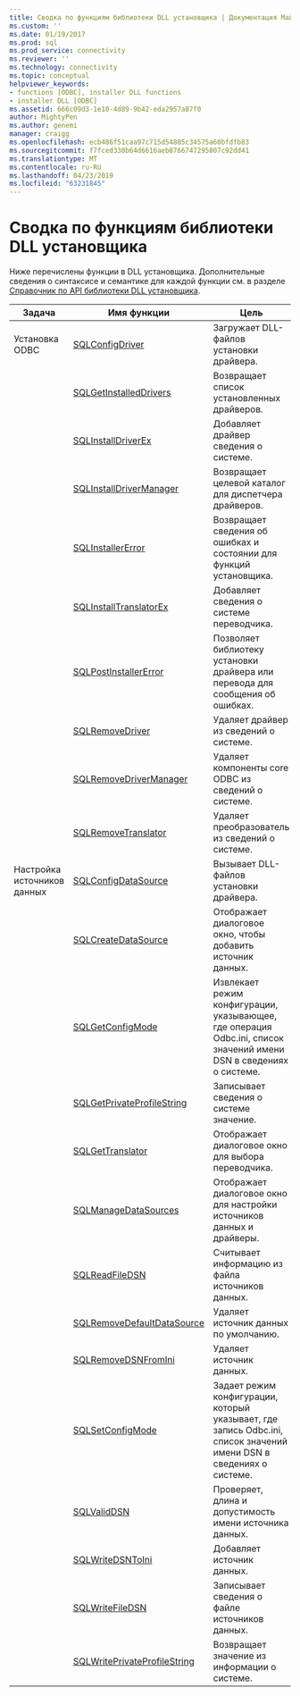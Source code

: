 ```yaml
---
title: Сводка по функциям библиотеки DLL установщика | Документация Майкрософт
ms.custom: ''
ms.date: 01/19/2017
ms.prod: sql
ms.prod_service: connectivity
ms.reviewer: ''
ms.technology: connectivity
ms.topic: conceptual
helpviewer_keywords:
- functions [ODBC], installer DLL functions
- installer DLL [ODBC]
ms.assetid: 666c09d3-1e10-4d89-9b42-eda2957a87f0
author: MightyPen
ms.author: genemi
manager: craigg
ms.openlocfilehash: ecb486f51caa97c715d54885c34575a60bfdfb83
ms.sourcegitcommit: f7fced330b64d6616aeb8766747295807c92dd41
ms.translationtype: MT
ms.contentlocale: ru-RU
ms.lasthandoff: 04/23/2019
ms.locfileid: "63231845"
---
```

# <a name="installer-dll-function-summary"></a>Сводка по функциям библиотеки DLL установщика
Ниже перечислены функции в DLL установщика. Дополнительные сведения о синтаксисе и семантике для каждой функции см. в разделе [Справочник по API библиотеки DLL установщика](../../../odbc/reference/syntax/installer-dll-api-reference-function.md).  
  
|Задача|Имя функции|Цель|  
|----------|-------------------|-------------|  
|Установка ODBC|[SQLConfigDriver](../../../odbc/reference/syntax/sqlconfigdriver-function.md)|Загружает DLL-файлов установки драйвера.|  
||[SQLGetInstalledDrivers](../../../odbc/reference/syntax/sqlgetinstalleddrivers-function.md)|Возвращает список установленных драйверов.|  
||[SQLInstallDriverEx](../../../odbc/reference/syntax/sqlinstalldriverex-function.md)|Добавляет драйвер сведения о системе.|  
||[SQLInstallDriverManager](../../../odbc/reference/syntax/sqlinstalldrivermanager-function.md)|Возвращает целевой каталог для диспетчера драйверов.|  
||[SQLInstallerError](../../../odbc/reference/syntax/sqlinstallererror-function.md)|Возвращает сведения об ошибках и состоянии для функций установщика.|  
||[SQLInstallTranslatorEx](../../../odbc/reference/syntax/sqlinstalltranslatorex-function.md)|Добавляет сведения о системе переводчика.|  
||[SQLPostInstallerError](../../../odbc/reference/syntax/sqlpostinstallererror-function.md)|Позволяет библиотеку установки драйвера или перевода для сообщения об ошибках.|  
||[SQLRemoveDriver](../../../odbc/reference/syntax/sqlremovedriver-function.md)|Удаляет драйвер из сведений о системе.|  
||[SQLRemoveDriverManager](../../../odbc/reference/syntax/sqlremovedrivermanager-function.md)|Удаляет компоненты core ODBC из сведений о системе.|  
||[SQLRemoveTranslator](../../../odbc/reference/syntax/sqlremovetranslator-function.md)|Удаляет преобразователь из сведений о системе.|  
|Настройка источников данных|[SQLConfigDataSource](../../../odbc/reference/syntax/sqlconfigdatasource-function.md)|Вызывает DLL-файлов установки драйвера.|  
||[SQLCreateDataSource](../../../odbc/reference/syntax/sqlcreatedatasource-function.md)|Отображает диалоговое окно, чтобы добавить источник данных.|  
||[SQLGetConfigMode](../../../odbc/reference/syntax/sqlgetconfigmode-function.md)|Извлекает режим конфигурации, указывающее, где операция Odbc.ini, список значений имени DSN в сведениях о системе.|  
||[SQLGetPrivateProfileString](../../../odbc/reference/syntax/sqlgetprivateprofilestring-function.md)|Записывает сведения о системе значение.|  
||[SQLGetTranslator](../../../odbc/reference/syntax/sqlgettranslator-function.md)|Отображает диалоговое окно для выбора переводчика.|  
||[SQLManageDataSources](../../../odbc/reference/syntax/sqlmanagedatasources.md)|Отображает диалоговое окно для настройки источников данных и драйверы.|  
||[SQLReadFileDSN](../../../odbc/reference/syntax/sqlreadfiledsn-function.md)|Считывает информацию из файла источников данных.|  
||[SQLRemoveDefaultDataSource](../../../odbc/reference/syntax/sqlremovedefaultdatasource-function.md)|Удаляет источник данных по умолчанию.|  
||[SQLRemoveDSNFromIni](../../../odbc/reference/syntax/sqlremovedsnfromini-function.md)|Удаляет источник данных.|  
||[SQLSetConfigMode](../../../odbc/reference/syntax/sqlsetconfigmode-function.md)|Задает режим конфигурации, который указывает, где запись Odbc.ini, список значений имени DSN в сведениях о системе.|  
||[SQLValidDSN](../../../odbc/reference/syntax/sqlvaliddsn-function.md)|Проверяет, длина и допустимость имени источника данных.|  
||[SQLWriteDSNToIni](../../../odbc/reference/syntax/sqlwritedsntoini-function.md)|Добавляет источник данных.|  
||[SQLWriteFileDSN](../../../odbc/reference/syntax/sqlwritefiledsn-function.md)|Записывает сведения о файле источников данных.|  
||[SQLWritePrivateProfileString](../../../odbc/reference/syntax/sqlwriteprivateprofilestring-function.md)|Возвращает значение из информации о системе.|
